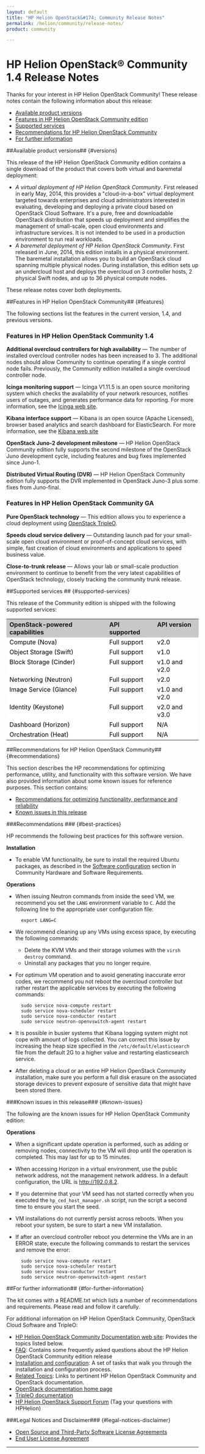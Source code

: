 ```yaml
---
layout: default
title: "HP Helion OpenStack&#174; Community Release Notes"
permalink: /helion/community/release-notes/
product: community

---
```

<!--PUBLISHED-->

<script>

function PageRefresh {
onLoad="window.refresh"
}

PageRefresh();

</script>

# HP Helion OpenStack&reg; Community 1.4 Release Notes

<!--**Product Name:** HP Helion OpenStack&reg; Community
**OpenStack&reg; release name:** Icehouse-->

Thanks for your interest in HP Helion OpenStack Community! These release notes contain the following information about this release:

* [Available product versions](#versions)
* [Features in HP Helion OpenStack Community edition](#features) 
* [Supported services](#supported-services)
* [Recommendations for HP Helion OpenStack Community](#recommendations)
* [For further information](#for-further-information) 


##Available product versions## {#versions}

This release of the HP Helion OpenStack Community edition contains a single download of the product that covers both virtual and baremetal deployment:

* *A virtual deployment of HP Helion OpenStack Community*. First released in early May, 2014, this provides a "cloud-in-a-box" virtual deployment targeted towards enterprises and cloud administrators interested in evaluating, developing and deploying a private cloud based on OpenStack Cloud Software. It's a pure, free and downloadable OpenStack distribution that speeds up deployment and simplifies the management of small-scale, open cloud environments and infrastructure services. It is not intended to be used in a production environment to run real workloads.
* *A baremetal deployment of HP Helion OpenStack Community*. First released in June, 2014, this edition installs in a physical environment. The baremetal installation allows you to build an OpenStack cloud spanning multiple physical nodes. During installation, this edition sets up an undercloud host and deploys the overcloud on 3 controller hosts, 2 physical Swift nodes, and up to 36 physical compute nodes. 

These release notes cover both deployments.


##Features in HP Helion OpenStack Community## {#features}

The following sections list the features in the current version, 1.4, and previous versions.

### Features in HP Helion OpenStack Community 1.4

**Additional overcloud controllers for high availability** &mdash; The number of installed overcloud controller nodes has been increased to 3. The additional nodes should allow Community to continue operating if a single control node fails. Previously, the Community edition installed a single overcloud controller node. 

**Icinga monitoring support** &mdash; Icinga V1.11.5 is an open source monitoring system which checks the availability of your network resources, notifies users of outages, and generates performance data for reporting. For more information, see the [Icinga web site](https://www.icinga.org/). 

**Kibana interface support** &mdash; Kibana is an open source (Apache Licensed), browser based analytics and search dashboard for ElasticSearch. For more information, see the [Kibana web site](http://www.elasticsearch.org/guide/en/kibana/current/_introduction.html) 

**OpenStack Juno-2 development milestone** &mdash; HP Helion OpenStack Community edition fully supports the second milestone of the OpenStack Juno development cycle, including features and bug fixes implemented since Juno-1.

**Distributed Virtual Routing (DVR)** &mdash; HP Helion OpenStack Community edition fully supports the DVR implemented in OpenStack Juno-3 plus some fixes from Juno-final.

### Features in HP Helion OpenStack Community GA

**Pure OpenStack technology** &mdash; This edition allows you to experience a cloud deployment using [OpenStack TripleO](https://wiki.openstack.org/wiki/TripleO).

**Speeds cloud service delivery** &mdash; Outstanding launch pad for your small-scale open cloud environment or proof-of-concept cloud services, with simple, fast creation of cloud environments and applications to speed business value.

**Close-to-trunk release** &mdash; Allows your lab or small-scale production environment to continue to benefit from the very latest capabilities of OpenStack technology, closely tracking the community trunk release.


##Supported services ## {#supported-services} 

This release of the Community edition is shipped with the following supported services:

<table style="text-align: left; vertical-align: top;">
 <tr style="background-color: #C8C8C8; text-align: left; vertical-align: top;">
 <th>OpenStack-powered capabilities<th>API supported<th>API version<tr style="background-color: white; color: black; text-align: left; vertical-align: top;">
 <td>Compute (Nova)<td>Full support<td>v2.0<tr style="background-color: white; color: black; text-align: left; vertical-align: top;">
 <td>Object Storage (Swift)<td>Full support<td>v1.0<tr style="background-color: white; color: black; text-align: left; vertical-align: top;">
 <td>Block Storage (Cinder)<td>Full support<td>v1.0 and v2.0<tr style="background-color: white; color: black; text-align: left; vertical-align: top;">
 <td>Networking (Neutron)<td>Full support<td>v2.0<tr style="background-color: white; color: black; text-align: left; vertical-align: top;">
 <td>Image Service (Glance)<td>Full support<td>v1.0 and v2.0<tr style="background-color: white; color: black; text-align: left; vertical-align: top;">
 <td>Identity (Keystone)<td>Full support<td>v2.0 and v3.0<tr style="background-color: white; color: black; text-align: left; vertical-align: top;">
 <td>Dashboard (Horizon)<td>Full support<td>N/A
<tr style="background-color: white; color: black; text-align: left; vertical-align: top;">
 <td>Orchestration (Heat)<td>Full support<td>N/A
</table>

##Recommendations for HP Helion OpenStack Community## {#recommendations}

This section describes the HP recommendations for optimizing performance, utility, and functionality with this software version. We have also provided information about some known issues for reference purposes. This section contains:

* [Recommendations for optimizing functionality, performance and reliability](#best-practices) 
* [Known issues in this release](#known-issues) 

###Recommendations ### {#best-practices} 

HP recommends the following best practices for this software version.

**Installation**

* To enable VM functionality, be sure to install the required Ubuntu packages, as described in the [Software configuration](/helion/community/hwsw-requirements/#software) section in Community Hardware and Software Requirements.

**Operations**

* When issuing Neutron commands from inside the seed VM, we recommend you set the `LANG` environment variable to `C`.  Add the following line to the appropriate user configuration file:

		export LANG=C

* We recommend cleaning up any VMs using excess space, by executing the following commands:
	- Delete the KVM VMs and their storage volumes with the `virsh destroy` command.
	- Uninstall any packages that you no longer require.

* For optimum VM operation and to avoid generating inaccurate error codes, we recommend you not reboot the overcloud controller but rather restart the applicable services by executing the following commands:

		sudo service nova-compute restart
		sudo service nova-scheduler restart
		sudo service nova-conductor restart
		sudo service neutron-openvswitch-agent restart

* It is possible in busier systems that Kibana logging system might not cope with amount of logs collected. You can correct this issue by increasing the heap size specified in the `/etc/default/elasticsearch` file from the default 2G to a higher value and restarting elasticsearch service.

* After deleting a cloud or an entire HP Helion OpenStack Community installation, make sure you perform a full disk erasure on the associated storage devices to prevent exposure of sensitive data that might have been stored there.

###Known issues in this release### {#known-issues}

The following are the known issues for HP Helion OpenStack Community edition: 

**Operations**

* When a significant update operation is performed, such as adding or removing nodes, connectivity to the VM will drop until the operation is completed. This may last for up to 15 minutes.
* When accessing Horizon in a virtual environment, use the public network address, not the management network address. In a default configuration, the URL is http://192.0.8.2.
* If you determine that your VM seed has not started correctly when you executed the `hp_ced_host_manager.sh` script, run the script a second time to ensure you start the seed.
* VM installations do not currently persist across reboots.  When you reboot your system, be sure to start a new VM installation.
* If after an overcloud controller reboot you determine the VMs are in an ERROR state, execute the following commands to restart the services and remove the error:
  
		sudo service nova-compute restart
		sudo service nova-scheduler restart
		sudo service nova-conductor restart
		sudo service neutron-openvswitch-agent restart


##For further information## {#for-further-information}

The kit comes with a README.txt which lists a number of recommendations and requirements. Please read and follow it carefully.

For additional information on HP Helion OpenStack Community, OpenStack Cloud Software and TripleO:

* [HP Helion OpenStack Community Documentation web site](/helion/community/): Provides the topics listed below.
* [FAQ](/helion/community/faq/): Contains some frequently asked questions about the HP Helion OpenStack Community edition release
* [Installation and configuration](http://docs.hpcloud.com/helion/community/install-overview/): A set of tasks that walk you through the installation and configuration process.
* [Related Topics](/helion/community/related-links/): Links to pertinent HP Helion OpenStack Community and OpenStack documentation.
* [OpenStack documentation home page](http://docs.openstack.org/)
* [TripleO documentation](https://wiki.openstack.org/wiki/TripleO)
* [HP Helion OpenStack Support Forum](https://ask.openstack.org/en/questions/scope:all/sort:activity-desc/tags:hphelion/page:1/) (Tag your questions with HPHelion)


###Legal Notices and Disclaimer### {#legal-notices-disclaimer}

* [Open Source and Third-Party Software License Agreements](/helion/community/community-3rd-party-license-agreements/)
* [End User License Agreement](/helion/community/eula/)

----
